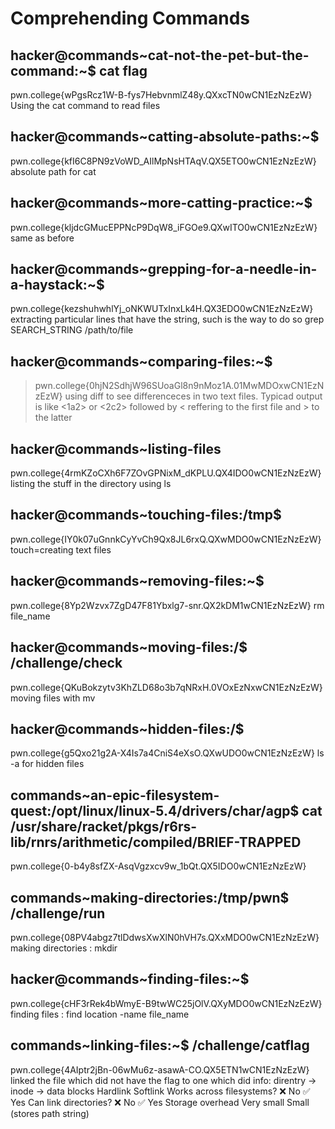 # Comprehending Commands
## hacker@commands~cat-not-the-pet-but-the-command:~$ cat flag
pwn.college{wPgsRcz1W-B-fys7HebvnmlZ48y.QXxcTN0wCN1EzNzEzW}
Using the cat command to read files
## hacker@commands~catting-absolute-paths:~$ 
pwn.college{kfI6C8PN9zVoWD_AIlMpNsHTAqV.QX5ETO0wCN1EzNzEzW}
absolute path for cat
## hacker@commands~more-catting-practice:~$ 
pwn.college{kljdcGMucEPPNcP9DqW8_iFGOe9.QXwITO0wCN1EzNzEzW}
same as before
## hacker@commands~grepping-for-a-needle-in-a-haystack:~$ 
pwn.college{kezshuhwhlYj_oNKWUTxInxLk4H.QX3EDO0wCN1EzNzEzW}
extracting particular lines that have the string, such is the way to do so
grep SEARCH_STRING /path/to/file
## hacker@commands~comparing-files:~$ 
> pwn.college{0hjN2SdhjW96SUoaGl8n9nMoz1A.01MwMDOxwCN1EzNzEzW}
using diff to see differenceces in two text files. Typicad output is like <1a2> or <2c2> followed by < reffering to the first file and > to the latter
## hacker@commands~listing-files
pwn.college{4rmKZoCXh6F7ZOvGPNixM_dKPLU.QX4IDO0wCN1EzNzEzW}
listing the stuff in the directory using ls
## hacker@commands~touching-files:/tmp$ 
pwn.college{IY0k07uGnnkCyYvCh9Qx8JL6rxQ.QXwMDO0wCN1EzNzEzW}
touch=creating text files
## hacker@commands~removing-files:~$
pwn.college{8Yp2Wzvx7ZgD47F81Ybxlg7-snr.QX2kDM1wCN1EzNzEzW}
rm file_name
## hacker@commands~moving-files:/$ /challenge/check
pwn.college{QKuBokzytv3KhZLD68o3b7qNRxH.0VOxEzNxwCN1EzNzEzW}
moving files with mv
## hacker@commands~hidden-files:/$
pwn.college{g5Qxo21g2A-X4Is7a4CniS4eXsO.QXwUDO0wCN1EzNzEzW}
ls -a for hidden files
## commands~an-epic-filesystem-quest:/opt/linux/linux-5.4/drivers/char/agp$ cat /usr/share/racket/pkgs/r6rs-lib/rnrs/arithmetic/compiled/BRIEF-TRAPPED
pwn.college{0-b4y8sfZX-AsqVgzxcv9w_1bQt.QX5IDO0wCN1EzNzEzW}
## commands~making-directories:/tmp/pwn$ /challenge/run
pwn.college{08PV4abgz7tlDdwsXwXlN0hVH7s.QXxMDO0wCN1EzNzEzW}
making directories : mkdir
## hacker@commands~finding-files:~$ 
pwn.college{cHF3rRek4bWmyE-B9twWC25jOlV.QXyMDO0wCN1EzNzEzW}
finding files : find location -name file_name
## commands~linking-files:~$ /challenge/catflag
pwn.college{4AIptr2jBn-06wMu6z-asawA-CO.QX5ETN1wCN1EzNzEzW}
linked the file which did not have the flag to one which did
info:
direntry → inode → data blocks
Hardlink Softlink
Works across filesystems?	❌ No	✅ Yes
Can link directories?	❌ No	✅ Yes
Storage overhead	Very small	Small (stores path string)
